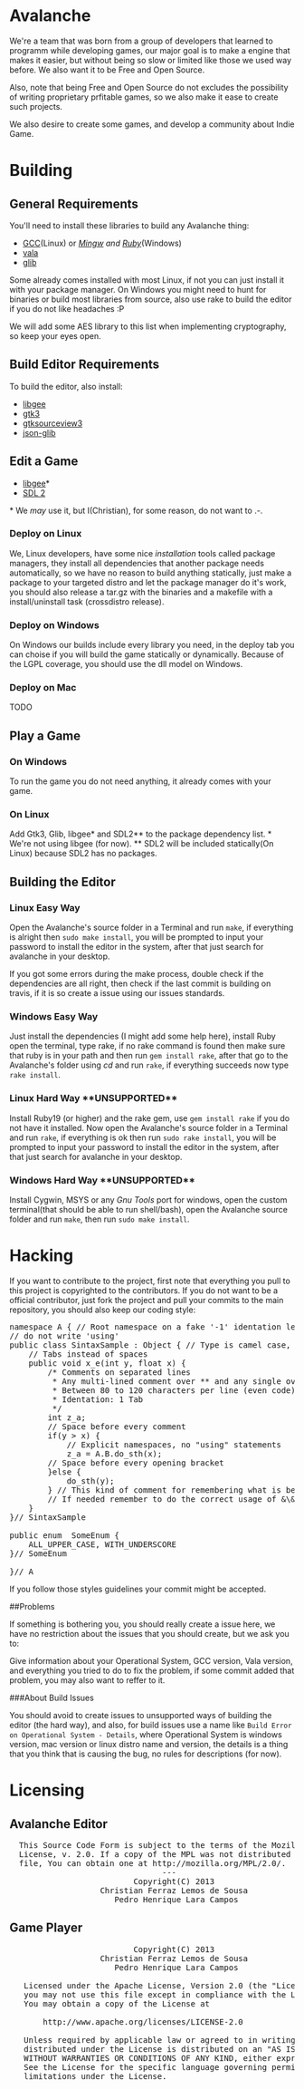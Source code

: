 # Avalanche
We're a team that was born from a group of developers that learned to programm while developing games,  our major goal is to make a engine that makes it easier, but without being so slow or limited like those we used way before. We also want it to be Free and Open Source.

Also, note that being Free and Open Source do not excludes the possibility of writing proprietary prfitable games, so we also make it ease to create such projects.

We also desire to create some games, and develop a community about Indie Game.

# Building

## General Requirements

You'll need to install these libraries to build any Avalanche thing:

* [GCC](http://gcc.gnu.org/)(Linux) or *[Mingw](http://www.mingw.org/) and [Ruby](http://rubyinstaller.org/)*(Windows)
* [vala](https://live.gnome.org/Vala/)
* [glib](https://developer.gnome.org/glib/)

Some already comes installed with most Linux, if not you can just install it with your package manager. On Windows you might need to hunt for binaries or build most libraries from source, also use rake to build the editor if you do not like headaches :P

We will add some AES library to this list when implementing cryptography, so keep your eyes open.

## Build Editor Requirements

To build the editor, also install:

* [libgee](https://live.gnome.org/Libgee)
* [gtk3](http://www.gtk.org/)
* [gtksourceview3](http://projects.gnome.org/gtksourceview/)
* [json-glib](https://live.gnome.org/JsonGlib/)

## Edit a Game

* [libgee](https://live.gnome.org/Libgee)\*
* [SDL 2](http://www.libsdl.org/hg.php)

\* We *may* use it, but I(Christian), for some reason, do not want to .-.

### Deploy on Linux
We, Linux developers, have some nice *installation* tools called package managers, they install all dependencies that another package needs automatically, so we have no reason to build anything statically, just make a package to your targeted distro and let the package manager do it's work, you should also release a tar.gz with the binaries and a makefile with a install/uninstall task (crossdistro release). 

### Deploy on Windows
On Windows our builds include every library you need, in the deploy tab you can choise if you will build the game statically or dynamically. Because of the LGPL coverage, you should use the dll model on Windows.

### Deploy on Mac
TODO

## Play a Game

### On Windows
To run the game you do not need anything, it already comes with your game.

### On Linux
Add Gtk3, Glib, libgee\* and SDL2\*\* to the package dependency list. 
\* We're not using libgee (for now). \*\* SDL2 will be included statically(On Linux) because SDL2 has no packages.

## Building the Editor

### Linux Easy Way
Open the Avalanche's source folder in a Terminal and run `make`, if everything is alright then `sudo make install`, you will be prompted to input your password to install the editor in the system, after that just search for avalanche in your desktop.

If you got some errors during the make process, double check if the dependencies are all right, then check if the last commit is building on travis, if it is so create a issue using our issues standards.

### Windows Easy Way
Just install the dependencies (I might add some help here), install Ruby open the terminal, type rake, if no rake command is found then make sure that ruby is in your path and then run `gem install rake`, after that go to the Avalanche's folder using *cd* and run `rake`, if everything succeeds now type `rake install`.

### Linux Hard Way \*\*UNSUPPORTED\*\*
Install Ruby19 (or higher) and the rake gem, use `gem install rake` if you do not have it installed. Now open the Avalanche's source folder in a Terminal and run `rake`, if everything is ok then run `sudo rake install`, you will be prompted to input your password to install the editor in the system, after that just search for avalanche in your desktop.

### Windows Hard Way \*\*UNSUPPORTED\*\*
Install Cygwin, MSYS or any *Gnu Tools* port for windows, open the custom terminal(that should be able to run shell/bash), open the Avalanche source folder and run `make`, then run `sudo make install`.

# Hacking

If you want to contribute to the project, first note that everything you pull to this project is copyrighted to the contributors. If you do not want to be a official contributor, just fork the project and pull your commits to the main repository, you should also keep our coding style:

<pre>
namespace A { // Root namespace on a fake '-1' identation level
// do not write 'using'
public class SintaxSample : Object { // Type is camel case, do not reffer to glib directly, but always reffer to others
	// Tabs instead of spaces
	public void x_e(int y, float x) {
		/* Comments on separated lines
		 * Any multi-lined comment over ** and any single over //
		 * Between 80 to 120 characters per line (even code)
		 * Identation: 1 Tab
		 */
		int z_a;
		// Space before every comment
		if(y > x) {
			// Explicit namespaces, no "using" statements 
			z_a = A.B.do_sth(x);
		// Space before every opening bracket
		}else {
			do_sth(y);
		} // This kind of comment for remembering what is being closed
		// If needed remember to do the correct usage of &\&&
	}
}// SintaxSample

public enum  SomeEnum {
	ALL_UPPER_CASE, WITH_UNDERSCORE
}// SomeEnum

}// A
</pre>

If you follow those styles guidelines your commit might be accepted.


##Problems


If something is bothering you, you should really create a issue here, we have no
restriction about the issues that you should create, but we ask you to:

Give information about your Operational System, GCC version, Vala version, and
everything you tried to do to fix the problem, if some commit added that
problem, you may also want to reffer to it.


###About Build Issues


You should avoid to create issues to unsupported ways of building the editor
(the hard way), and also, for build issues use a name like `Build Error on
Operational System - Details`, where Operational System is windows version,
mac version or linux distro name and version, the details is a thing that you
think that is causing the bug, no rules for descriptions (for now).


# Licensing

## Avalanche Editor


<pre>
  This Source Code Form is subject to the terms of the Mozilla Public
  License, v. 2.0. If a copy of the MPL was not distributed with this
  file, You can obtain one at http://mozilla.org/MPL/2.0/.
                                ---
                          Copyright(C) 2013
                   Christian Ferraz Lemos de Sousa
                      Pedro Henrique Lara Campos
</pre>


## Game Player

<pre>
                          Copyright(C) 2013
                   Christian Ferraz Lemos de Sousa
                      Pedro Henrique Lara Campos

   Licensed under the Apache License, Version 2.0 (the "License");
   you may not use this file except in compliance with the License.
   You may obtain a copy of the License at

       http://www.apache.org/licenses/LICENSE-2.0

   Unless required by applicable law or agreed to in writing, software
   distributed under the License is distributed on an "AS IS" BASIS,
   WITHOUT WARRANTIES OR CONDITIONS OF ANY KIND, either express or implied.
   See the License for the specific language governing permissions and
   limitations under the License.
</pre>
